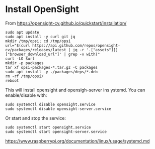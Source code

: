 # Install OpenSight
From https://opensight-cv.github.io/quickstart/installation/

```
sudo apt update
sudo apt install -y curl git jq
mkdir /tmp/opsi; cd /tmp/opsi
url="$(curl https://api.github.com/repos/opensight-cv/packages/releases/latest | jq -r '.["assets"][]["browser_download_url"]' | grep -v with)"
curl -LO $url
mkdir -p packages
tar xf opsi-packages-*.tar.gz -C packages
sudo apt install -y ./packages/deps/*.deb
rm -rf /tmp/opsi/
reboot
```

This will install opensight and opensigh-server ins ystemd.
You can enable/disable with:

```
sudo systemctl disable opensight.service
sudo systemctl disable opensight-server.service
```

Or start and stop the service:
```
sudo systemctl start opensight.service
sudo systemctl start opensight-server.service
```

https://www.raspberrypi.org/documentation/linux/usage/systemd.md
